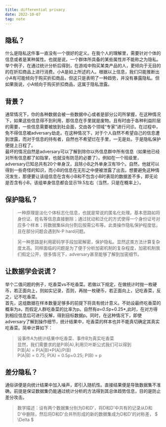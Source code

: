 ```yaml
---
title: differential privacy
date: 2022-10-07
tag: note
---
```

## 隐私？
什么是隐私这件事一直没有一个很好的定义。在我个人的理解里，需要针对个体的信息或者是某种属性。也就是说，一个群体所具备的某些属性并不能称之为隐私。     
举个例子，在通过统计分析后得到，在游戏中购买某类产品的人，更倾向于无目的的在折扣商品上进行消费。小A是如上所述的人。根据以上信息，我们只能推断出小A有可能倾向于购买折扣商品，但这只是表明了一种趋势，并没有暴露隐私。但如果我说，小A倾向于购买折扣商品，这属于隐私泄露。
## 背景？
通常情况下，你的各种数据会被一些数据中心或者是部分公司所掌握，在这种情况下，如果这些信息得不到利用，那信息在手里就是废物。且有时由于各种利益阶层的需要，一些信息需要被放到社会面，交由各个领域“专家”进行问诊。在过程中，免不得信息被adversary劫走。在这种情况下，对于个人自然不希望自己的信息遭到泄露，而对于信息的持有者，自然也不希望烂在手里，一无是处。于是隐私保护便提上日程了。    
最坏的情况自然是adversary可以了解到除你以外信息群中所有信息（如果他已经对所有信息都了如指掌，也就没有防范的必要了）。例如在一个班级里，adversary已知总共有20个单身汉，且除小B之外单身汉有19个。自然，他就可以得到一些奇怪的知识，而小B的信息在无形之中便被泄露了出去。想要避免这种情况发生，那便要让该组信息在含有小B和不包含小B时表现的数据差不多，即无论是否含有小B，该组单身信息都会显示19.5左右（当然，只是在概率上）。    
## 保护隐私？
>一种原理是淡化个体标志化信息，也就是常说的匿名化处理。基本思路如将身份证、姓名等信息直接删除；通过扰动和泛化的方式使得一个身份证号对应多个样本；将数据集纵向分割后按需公布等。此类操作隐私保护程度低，且在部分问题会遇到N-P hard问题。

>另一种思路是利用密码学手段加密解密，保护隐私。显然这类方法计算复杂度太高。同样面临的问题是为了便于分析加密机制的复杂程度，加密机制我们假定公开，很多情况下，adversary甚至能够了解到加密细节。
## 让数据学会说谎？
举个二值问题的例子，吃香菜vs不吃香菜。若做以下规定，在做统计时抛一枚硬币，若正面向上，则如实记录，否则，再抛一枚硬币，若正面向上，记吃香菜，反之，记不吃香菜。    
首先，这组数据在样本数量足够多的前提下将具有统计意义。不妨设最终吃香菜的概率为a，而假定人群吃香菜的比率为p。自然有*a=0.5*p+0.25*,此时，在对方得到相应信息后可进行反解，得到目标数据p。同时，在这种情况下，即使adversary了解到操作细节，统计结果中，吃香菜的样本也并不能真切确定其真实吃香菜。简单计算如下：   
 >设事件A为统计结果中吃香菜、事件B为真实吃香菜    
 >显然，我们需要求的是P(B|A),利用贝叶斯公式我们可以得到    
 >P(B|A) = P(A|B)*P(A)/P(B)    
 >P(A|B) = 0.75; P(A) = 0.5p+0.25; P(B) = p    
 ## 差分隐私？
 通俗讲便是向统计结果中加入噪声，即引入随机性。直接结果便是导致数据集不准确，前提是保证数据集仍能通过统计分析的方法得到其总体趋势信息，目的是防止差分攻击。    
>数学描述：设有两个数据集分别为D和D'，将D和D'中共有的记录从D和D'中删除，然后将D和D'合并所形成的新的数据集成为D和D'的对称差，
$ \Delta $
